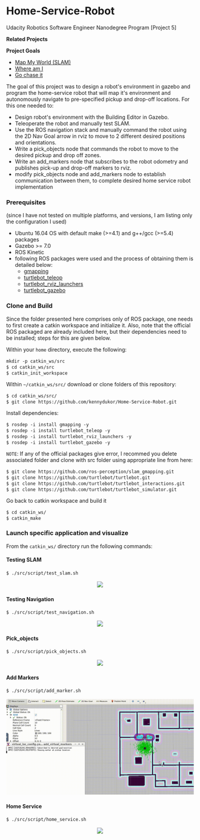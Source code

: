 # Home-Service-Robot

Udacity Robotics Software Engineer Nanodegree Program [Project 5]

**Related Projects**

**Project Goals**
* [Map My World (SLAM)](https://github.com/kennydukor/Map-My-World)
* [Where am I](https://github.com/kennydukor/Where-Am-I)
* [Go chase it](https://github.com/kennydukor/GO-CHASE-IT)


The goal of this project was to design a robot's environment in gazebo and program the home-service robot that will map it's environment and autonomously navigate to pre-specified pickup and drop-off locations. For this one needed to:

* Design robot's environment with the Building Editor in Gazebo.
* Teleoperate the robot and manually test SLAM.
* Use the ROS navigation stack and manually command the robot using the 2D Nav Goal arrow in rviz to move to 2 different desired positions and orientations.
* Write a pick_objects node that commands the robot to move to the desired pickup and drop off zones.
* Write an add_markers node that subscribes to the robot odometry and publishes pick-up and drop-off markers to rviz.
* modify pick_objects node and add_markers node to establish communication between them, to complete desired home service robot implementation

### Prerequisites
(since I have not tested on multiple platforms, and versions, I am listing only the configuration I used)

* Ubuntu 16.04 OS with default make (>=4.1) and g++/gcc (>=5.4) packages
* Gazebo >= 7.0
* ROS Kinetic
* following ROS packages were used and the process of obtaining them is detailed below:
	* [gmapping](http://wiki.ros.org/gmapping)
	* [turtlebot_teleop](http://wiki.ros.org/turtlebot_teleop)
	* [turtlebot_rviz_launchers](http://wiki.ros.org/turtlebot_rviz_launchers)
	* [turtlebot_gazebo](http://wiki.ros.org/turtlebot_gazebo)

### Clone and Build

Since the folder presented here comprises only of ROS package, one needs to first create a catkin workspace and initialize it. Also, note that the official ROS packaged are already included here, but their dependencies need to be installed; steps for this are given below.

Within your `home` directory, execute the following:

```
mkdir -p catkin_ws/src
$ cd catkin_ws/src
$ catkin_init_workspace
```

Within `~/catkin_ws/src/` download or clone folders of this repository:

```
$ cd catkin_ws/src/
$ git clone https://github.com/kennydukor/Home-Service-Robot.git
```

Install dependencies:

```
$ rosdep -i install gmapping -y
$ rosdep -i install turtlebot_teleop -y
$ rosdep -i install turtlebot_rviz_launchers -y
$ rosdep -i install turtlebot_gazebo -y
```

`NOTE`: If any of the official packages give error, I recommed you delete associated folder and clone with src folder using appropriate line from here:

```
$ git clone https://github.com/ros-perception/slam_gmapping.git  
$ git clone https://github.com/turtlebot/turtlebot.git  
$ git clone https://github.com/turtlebot/turtlebot_interactions.git  
$ git clone https://github.com/turtlebot/turtlebot_simulator.git
```

Go back to catkin workspace and build it

```
$ cd catkin_ws/
$ catkin_make
```

### Launch specific application and visualize

From the `catkin_ws/` directory run the following commands:  

#### Testing SLAM

``` bash
$ ./src/script/test_slam.sh
```  
<p align="center"><img src="screenshots/slam_5.gif"></p>

#### Testing Navigation

``` bash
$ ./src/script/test_navigation.sh
```  
<p align="center"><img src="screenshots/nav_5.gif"></p> 

#### Pick_objects

``` bash
$ ./src/script/pick_objects.sh
```  
<p align="center"><img src="screenshots/pick_5.gif"></p> 

#### Add Markers

``` bash
$ ./src/script/add_marker.sh
```  
<p align="center"><img src="screenshots/marker_5.gif"></p>

#### Home Service

```bash
$ ./src/script/home_service.sh
```
<p align="center"><img src="screenshots/home_5.gif"></p>
